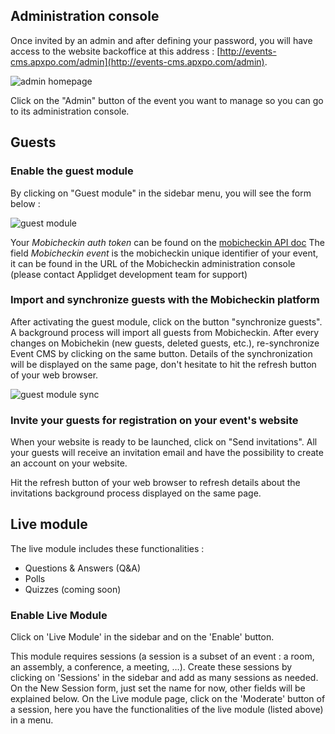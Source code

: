 ## Administration console

Once invited by an admin and after defining your password, you will have access to the website backoffice at this address : [http://events-cms.apxpo.com/admin](http://events-cms.apxpo.com/admin).

![admin homepage](https://raw.github.com/applidget/event-cms-documentation/master/images/admin_homepage.png "admin homepage")

Click on the "Admin" button of the event you want to manage so you can go to its administration console.

## Guests

### Enable the guest module

By clicking on "Guest module" in the sidebar menu, you will see the form below :

![guest module](https://raw.github.com/applidget/event-cms-documentation/master/images/guest_module1.png)

Your *Mobicheckin auth token* can be found on the [mobicheckin API doc](https://app.mobicheckin.com/fr/api)
The field *Mobicheckin event* is the mobicheckin unique identifier of your event, it can be found in the URL of the Mobicheckin administration console (please contact Applidget development team for support)

### Import and synchronize guests with the Mobicheckin platform 

After activating the guest module, click on the button "synchronize guests". A background process will import all guests from Mobicheckin.
After every changes on Mobichekin (new guests, deleted guests, etc.), re-synchronize Event CMS by clicking on the same button.
Details of the synchronization will be displayed on the same page, don't hesitate to hit the refresh button of your web browser.

![guest module sync](https://raw.github.com/applidget/event-cms-documentation/master/images/guest_module2.png)

### Invite your guests for registration on your event's website

When your website is ready to be launched, click on "Send invitations". All your guests will receive an invitation email and have the possibility to create an account on your website.

Hit the refresh button of your web browser to refresh details about the invitations background process displayed on the same page.


## Live module

The live module includes these functionalities :
* Questions & Answers (Q&A)
* Polls
* Quizzes (coming soon)


### Enable Live Module

Click on 'Live Module' in the sidebar and on the 'Enable' button.

This module requires sessions (a session is a subset of an event : a room, an assembly, a conference, a meeting, …).
Create these sessions by clicking on 'Sessions' in the sidebar and add as many sessions as needed.
On the New Session form, just set the name for now, other fields will be explained below.
On the Live module page, click on the 'Moderate' button of a session, here you have the functionalities of the live module (listed above) in a menu. 
